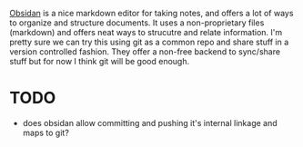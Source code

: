 [Obsidan](https://obsidian.md/) is a nice markdown editor for taking notes, and offers a lot of ways to organize and structure documents.  It uses 
a non-proprietary files (markdown) and offers neat ways to strucutre and relate information.  I'm pretty sure we can try this using git as a common repo
and share stuff in a version controlled fashion.  They offer a non-free backend to sync/share stuff but for now I think git will be good enough.

# TODO
* does obsidan allow committing and pushing it's internal linkage and maps to git?
